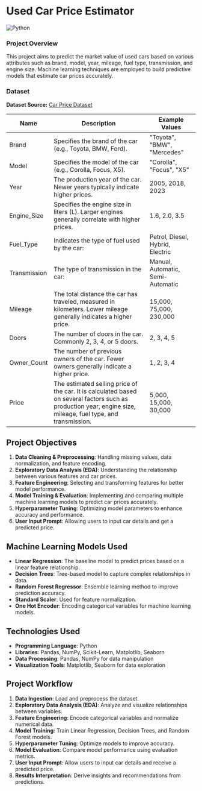 # Used Car Price Estimator
![Python](https://img.shields.io/badge/Python-3776AB?style=for-the-badge&logo=python&logoColor=white)

### Project Overview
This project aims to predict the market value of used cars based on various attributes such as brand, model, year, mileage, fuel type, transmission, and engine size. Machine learning techniques are employed to build predictive models that estimate car prices accurately.

### Dataset 
**Dataset Source:** [Car Price Dataset](https://www.kaggle.com/datasets/asinow/car-price-dataset/data)

| Name        | Description                                                                                  | Example Values                             |
|----------------|----------------------------------------------------------------------------------------------|--------------------------------------------|
| Brand          | Specifies the brand of the car (e.g., Toyota, BMW, Ford).                                    | "Toyota", "BMW", "Mercedes"               |
| Model          | Specifies the model of the car (e.g., Corolla, Focus, X5).                                   | "Corolla", "Focus", "X5"                  |
| Year           | The production year of the car. Newer years typically indicate higher prices.               | 2005, 2018, 2023                          |
| Engine_Size    | Specifies the engine size in liters (L). Larger engines generally correlate with higher prices. | 1.6, 2.0, 3.5                             |
| Fuel_Type      | Indicates the type of fuel used by the car:                                                  | Petrol, Diesel, Hybrid, Electric          |
| Transmission   | The type of transmission in the car:                                                         | Manual, Automatic, Semi-Automatic         |
| Mileage        | The total distance the car has traveled, measured in kilometers. Lower mileage generally indicates a higher price. | 15,000, 75,000, 230,000                    |
| Doors          | The number of doors in the car. Commonly 2, 3, 4, or 5 doors.                                | 2, 3, 4, 5                                |
| Owner_Count    | The number of previous owners of the car. Fewer owners generally indicate a higher price.    | 1, 2, 3, 4                                |
| Price          | The estimated selling price of the car. It is calculated based on several factors such as production year, engine size, mileage, fuel type, and transmission. | 5,000, 15,000, 30,000                     |

## Project Objectives
1. **Data Cleaning & Preprocessing**: Handling missing values, data normalization, and feature encoding.
2. **Exploratory Data Analysis (EDA)**: Understanding the relationship between various features and car prices.
3. **Feature Engineering**: Selecting and transforming features for better model performance.
4. **Model Training & Evaluation**: Implementing and comparing multiple machine learning models to predict car prices accurately.
5. **Hyperparameter Tuning**: Optimizing model parameters to enhance accuracy and performance.
6. **User Input Prompt**: Allowing users to input car details and get a predicted price.

## Machine Learning Models Used
- **Linear Regression**: The baseline model to predict prices based on a linear feature relationship.
- **Decision Trees**: Tree-based model to capture complex relationships in data.
- **Random Forest Regressor**: Ensemble learning method to improve prediction accuracy.
- **Standard Scaler**: Used for feature normalization.
- **One Hot Encoder**: Encoding categorical variables for machine learning models.

## Technologies Used
- **Programming Language**: Python
- **Libraries**: Pandas, NumPy, Scikit-Learn, Matplotlib, Seaborn
- **Data Processing**: Pandas, NumPy for data manipulation
- **Visualization Tools**: Matplotlib, Seaborn for data exploration

## Project Workflow
1. **Data Ingestion**: Load and preprocess the dataset.
2. **Exploratory Data Analysis (EDA)**: Analyze and visualize relationships between variables.
3. **Feature Engineering**: Encode categorical variables and normalize numerical data.
4. **Model Training**: Train Linear Regression, Decision Trees, and Random Forest models.
5. **Hyperparameter Tuning**: Optimize models to improve accuracy.
6. **Model Evaluation**: Compare model performance using evaluation metrics.
7. **User Input Prompt**: Allow users to input car details and receive a predicted price.
8. **Results Interpretation**: Derive insights and recommendations from predictions.
